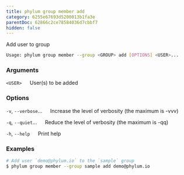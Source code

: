 ```yaml
---
title: phylum group member add
category: 6255e67693d5200013b1fa3e
parentDoc: 62866c2ce78584036d7cbbf7
hidden: false
---
```


Add user to group

```sh
Usage: phylum group member --group <GROUP> add [OPTIONS] <USER>...
```

### Arguments

`<USER>`
&emsp; User(s) to be added

### Options

`-v`, `--verbose`...
&emsp; Increase the level of verbosity (the maximum is -vvv)

`-q`, `--quiet`...
&emsp; Reduce the level of verbosity (the maximum is -qq)

`-h`, `--help`
&emsp; Print help

### Examples

```sh
# Add user `demo@phylum.io` to the `sample` group
$ phylum group member --group sample add demo@phylum.io
```
